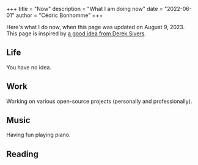+++
title = "Now"
description = "What I am doing now"
date = "2022-06-01"
author = "Cédric Bonhomme"
+++

Here's what I do now, when this page was updated on August 9, 2023.  
This page is inspired by [a good idea from Derek Sivers](https://nownownow.com/about).


## Life

You have no idea.


## Work

Working on various open-source projects (personally and professionally).


## Music

Having fun playing piano.  


## Reading

